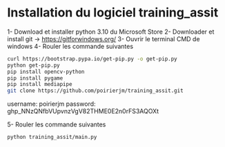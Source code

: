 # Installation du logiciel training_assit

1- Download et installer python 3.10 du Microsoft Store
2- Downloader et install git -> https://gitforwindows.org/
3- Ouvrir le terminal CMD de windows
4- Rouler les commande suivantes
```bash
curl https://bootstrap.pypa.io/get-pip.py -o get-pip.py
python get-pip.py
pip install opencv-python
pip install pygame
pip install mediapipe
git clone https://github.com/poirierjm/training_assit.git
```
username: poirierjm
password: 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

5- Rouler les commande suivantes
```bash
python training_assit/main.py
```

